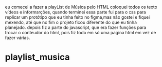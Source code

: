 eu comecei a fazer a playList de Música pelo HTML
coloquei todos os texto vídeos e informarções,
quando terminei essa parte fui para o css para 
replicar um protótipo que eu tinha feito
no figma,mas não gostei e fiquei mexendo, até que 
no fim o projeto ficou diferente do que eu
tinha planejado.
depois fiz a parte do javascript,
que era fazer funções para trocar o conteudor 
do html, pois fiz todo em só uma pagina html
em vez de fazer várias.

# playlist_musica
